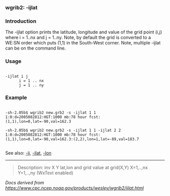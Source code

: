 
### wgrib2: -ijlat



### Introduction



The -ijlat option prints the latitude, longitude and 
value of the grid point (i,j) where i = 1..nx and j = 1..ny. Note, 
by default the grid is converted to a WE:SN order which puts (1,1)
in the South-West corner. Note, multiple -ijlat can be on the command line.

### Usage




```

-ijlat i j
      i = 1 .. nx
      j = 1 .. ny

```

### Example




```

-sh-2.05b$ wgrib2 new.grb2 -s -ijlat 1 1
1:0:d=2005082812:HGT:1000 mb:78 hour fcst:(1,1),lon=0,lat=-90,val=162.3

-sh-2.05b$ wgrib2 new.grb2 -s -ijlat 1 1 -ijlat 2 2
1:0:d=2005082812:HGT:1000 mb:78 hour fcst:(1,1),lon=0,lat=-90,val=162.3:(2,2),lon=1,lat=-89,val=183.7


```



See also: [-ij](./ij.html), [-ilat](./ilat.html), [-lon](./lon.html)








----

>Description: inv   X Y    lat,lon and grid value at grid(X,Y) X=1,..,nx Y=1,..,ny (WxText enabled)

_Docs derived from <https://www.cpc.ncep.noaa.gov/products/wesley/wgrib2/ijlat.html>_